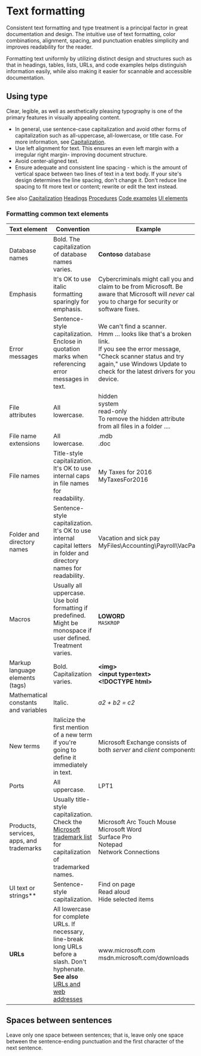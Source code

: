 # Text formatting

Consistent text formatting and type treatment is a principal factor in great documentation and design. The intuitive use of text formatting, color combinations, alignment, spacing, and punctuation enables simplicity and improves readability for the reader.

Formatting text uniformly by utilizing distinct design and structures such as that in headings, tables, lists, URLs, and code examples helps distinguish information easily, while also making it easier for scannable and accessible documentation.

## Using type

Clear, legible, as well as aesthetically pleasing typography is one of the primary features in visually appealing content.

- In general, use sentence-case capitalization and avoid other forms of capitalization such as all-uppercase, all-lowercase, or title case.
  For more information, see [Capitalization]().
- Use left alignment for text. This ensures an even left margin with a irregular right margin- improving document structure.
- Avoid center-aligned text.
- Ensure adequate and consistent line spacing - which is the amount of vertical space between two lines of text in a text body. If your site's design determines the line spacing, don't change it. Don't reduce line spacing to fit more text or content; rewrite or edit the text instead.

See also
[Capitalization]()
[Headings]()
[Procedures]()
[Code examples]()
[UI elements]()

### Formatting common text elements

| Text element | Convention | Example |
|--------------|------------|---------|
| Database names | Bold. The capitalization of database names varies. | **Contoso** database |
| Emphasis | It's OK to use italic formatting sparingly for emphasis. | Cybercriminals might call you and claim to be from Microsoft. Be aware that Microsoft will *never* call you to charge for security or software fixes. |
| Error messages | Sentence-style capitalization. Enclose in quotation marks when referencing error messages in text. | We can't find a scanner. <br />  Hmm … looks like that's a broken link. <br /> If you see the error message, "Check scanner status and try again," use Windows Update to check for the latest drivers for your device. |
| File attributes | All lowercase. | hidden<br />system<br />read-only<br />To remove the hidden attribute from all files in a folder .... |
| File name extensions | All lowercase. | .mdb<br />.doc |
| File names | Title-style capitalization. It's OK to use internal caps in file names for readability. | My Taxes for 2016<br />MyTaxesFor2016 |
| Folder and directory names |                                        Sentence-style capitalization. It's OK to use internal capital letters in folder and directory names for readability.                                        |                                             Vacation and sick pay<br />MyFiles\Accounting\Payroll\VacPay                                              |
| Macros | Usually all uppercase. Use bold formatting if predefined. Might be monospace if user defined. Treatment varies. | **LOWORD**<br />`MASKROP` |
| Markup language elements (tags) | Bold. Capitalization varies. | **\<img>**<br />**\<input type=text>**<br />**\<!DOCTYPE html>** |
|  Mathematical constants and variables | Italic. | *a2 + b2  = c2* |
| New terms | Italicize the first mention of a new term if you're going to define it immediately in text. | Microsoft Exchange consists of both *server* and *client* components |
| Ports | All uppercase. |  LPT1 |
| Products, services, apps, and trademarks | Usually title-style capitalization. Check the [Microsoft trademark list](https://www.microsoft.com/en-us/legal/intellectualproperty/trademarks/en-us.aspx) for capitalization of trademarked names. |                        Microsoft Arc Touch Mouse<br />Microsoft Word<br />Surface Pro <br />Notepad <br />Network Connections |
| UI text or strings**                  |                                                                                   Sentence-style capitalization.                                                                                    |                                                        Find on page <br /> Read aloud <br /> Hide selected items                                       |
|                   **URLs**                   |              All lowercase for complete URLs. If necessary, line-break long URLs before a slash. Don't hyphenate.<br />**See also** [URLs and web addresses](../urls-web-addresses.md)              |  www<span></span>.microsoft.com<br />msdn.microsoft.com/downloads |


## Spaces between sentences

Leave only one space between sentences; that is, leave only one space between the sentence-ending punctuation and the first character of the next sentence.
